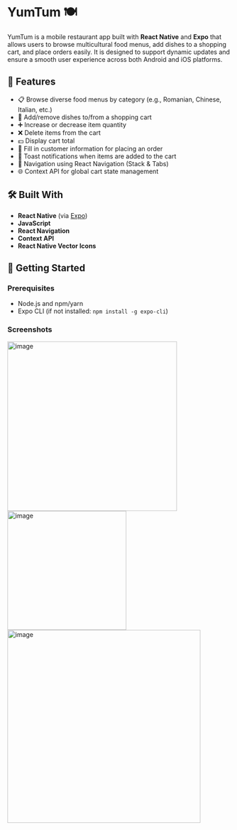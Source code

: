 # YumTum 🍽️

YumTum is a mobile restaurant app built with **React Native** and **Expo** that allows users to browse multicultural food menus, add dishes to a shopping cart, and place orders easily. It is designed to support dynamic updates and ensure a smooth user experience across both Android and iOS platforms.

## 📱 Features

- 📋 Browse diverse food menus by category (e.g., Romanian, Chinese, Italian, etc.)
- 🛒 Add/remove dishes to/from a shopping cart
- ➕ Increase or decrease item quantity
- ❌ Delete items from the cart
- 💵 Display cart total
- 🧾 Fill in customer information for placing an order
- 🔔 Toast notifications when items are added to the cart
- 🧭 Navigation using React Navigation (Stack & Tabs)
- 🌐 Context API for global cart state management

## 🛠️ Built With

- **React Native** (via [Expo](https://expo.dev/))
- **JavaScript**
- **React Navigation**
- **Context API**
- **React Native Vector Icons**

## 🚀 Getting Started

### Prerequisites

- Node.js and npm/yarn
- Expo CLI (if not installed: `npm install -g expo-cli`)

### Screenshots
<img width="382" alt="image" src="https://github.com/user-attachments/assets/4bf7c0de-3c87-4272-9189-9d98731d5f3a" />
<img width="268" alt="image" src="https://github.com/user-attachments/assets/432e31ac-ad63-400d-ae71-db6ac12a764b" />
<img width="435" alt="image" src="https://github.com/user-attachments/assets/c47cd6c8-8916-4269-9e91-54864a2057e5" />




